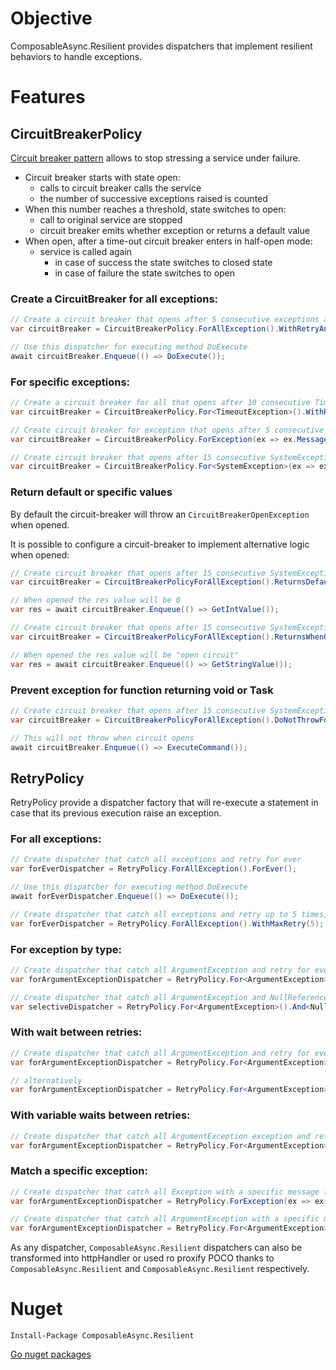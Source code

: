 # Objective

ComposableAsync.Resilient provides dispatchers that implement resilient behaviors to handle exceptions.

# Features

## CircuitBreakerPolicy

[Circuit breaker pattern]() allows to stop stressing a service under failure. 
- Circuit breaker starts with state open:
  - calls to circuit breaker calls the service
  - the number of successive exceptions raised is counted
- When this number reaches a threshold, state switches to open:
  - call to original service are stopped
  - circuit breaker emits whether exception or returns a default value
- When open, after a time-out circuit breaker enters in half-open mode:
  - service is called again 
    - in case of success the state switches to closed state
    - in case of failure the state switches to open


### Create a CircuitBreaker for all exceptions:

```C#
// Create a circuit breaker that opens after 5 consecutive exceptions and stays open 500ms before re-trying
var circuitBreaker = CircuitBreakerPolicy.ForAllException().WithRetryAndTimeout(5, TimeSpan.FromMilliseconds(500));

// Use this dispatcher for executing method DoExecute
await circuitBreaker.Enqueue(() => DoExecute());
```

### For specific exceptions:

```C#
// Create a circuit breaker for all that opens after 10 consecutive TimeoutException and stays open 500ms before re-trying
var circuitBreaker = CircuitBreakerPolicy.For<TimeoutException>().WithRetryAndTimeout(10, TimeSpan.FromMilliseconds(500));
```

```C#
// Create circuit breaker for exception that opens after 5 consecutive exceptions with the expected message and stays open 500ms before re-trying
var circuitBreaker = CircuitBreakerPolicy.ForException(ex => ex.Message == expected).WithRetryAndTimeout(5, TimeSpan.FromMilliseconds(500));
```


```C#
// Create circuit breaker that opens after 15 consecutive SystemException and stays open 5s before re-trying
var circuitBreaker = CircuitBreakerPolicy.For<SystemException>(ex => ex.Message == expected).WithRetryAndTimeout(15, TimeSpan.FromSeconds(5));
```

### Return default or specific values

By default the circuit-breaker will throw an `CircuitBreakerOpenException` when opened.

It is possible to configure a circuit-breaker to implement alternative logic when opened:

```C#
// Create circuit breaker that opens after 15 consecutive SystemException and stays open 5s before re-trying
var circuitBreaker = CircuitBreakerPolicyForAllException().ReturnsDefaultWhenOpen().WithRetryAndTimeout(15, TimeSpan.FromSeconds(5));

// When opened the res value will be 0
var res = await circuitBreaker.Enqueue(() => GetIntValue());
```

```C#
// Create circuit breaker that opens after 15 consecutive SystemException and stays open 5s before re-trying
var circuitBreaker = CircuitBreakerPolicyForAllException().ReturnsWhenOpen<string>("open circuit").WithRetryAndTimeout(15, TimeSpan.FromSeconds(5));

// When opened the res value will be "open circuit"
var res = await circuitBreaker.Enqueue(() => GetStringValue());
```

### Prevent exception for function returning void or Task

```C#
// Create circuit breaker that opens after 15 consecutive SystemException and stays open 5s before re-trying
var circuitBreaker = CircuitBreakerPolicyForAllException().DoNotThrowForVoid().WithRetryAndTimeout(15, TimeSpan.FromSeconds(5));

// This will not throw when circuit opens
await circuitBreaker.Enqueue(() => ExecuteCommand());
```

## RetryPolicy

RetryPolicy provide a dispatcher factory that will re-execute a statement in case that its previous execution raise an exception.

### For all exceptions:

```C#
// Create dispatcher that catch all exceptions and retry for ever
var forEverDispatcher = RetryPolicy.ForAllException().ForEver();

// Use this dispatcher for executing method DoExecute
await forEverDispatcher.Enqueue(() => DoExecute());
```

```C#
// Create dispatcher that catch all exceptions and retry up to 5 times, after that the original exception is re-thrown.
var forEverDispatcher = RetryPolicy.ForAllException().WithMaxRetry(5);
```

### For exception by type:

```C#
// Create dispatcher that catch all ArgumentException and retry for ever
var forArgumentExceptionDispatcher = RetryPolicy.For<ArgumentException>().ForEver();
```

```C#
// Create dispatcher that catch all ArgumentException and NullReferenceException and retry execute action for ever
var selectiveDispatcher = RetryPolicy.For<ArgumentException>().And<NullReferenceException>().ForEver();
```

### With wait between retries:

```C#
// Create dispatcher that catch all ArgumentException and retry for ever with a delay of 200 ms
var forArgumentExceptionDispatcher = RetryPolicy.For<ArgumentException>().WithWaitBetweenRetry(200).ForEver();
```
```C#
// alternatively
var forArgumentExceptionDispatcher = RetryPolicy.For<ArgumentException>().WithWaitBetweenRetry(TimeSpan.FromSeconds(0.2)).ForEver();
```

### With variable waits between retries:

```C#
// Create dispatcher that catch all ArgumentException exception and retry up to three times with a delay of 10ms between first and second try, then 50ms between second and third, then 200ms between third and fourth.
var forArgumentExceptionDispatcher = RetryPolicy.For<ArgumentException>().WithWaitBetweenRetry(10,50,200).WithMaxRetry(3);
```

### Match a specific exception:

```C#
// Create dispatcher that catch all Exception with a specific message for ever.
var forArgumentExceptionDispatcher = RetryPolicy.ForException(ex => ex.Message == expectedMessageString).ForEver();
```

```C#
// Create dispatcher that catch all ArgumentException with a specific message for ever.
var forArgumentExceptionDispatcher = RetryPolicy.For<ArgumentException>(ex => ex.Message == expectedMessageString).ForEver();
```

As any dispatcher, `ComposableAsync.Resilient` dispatchers can also be transformed into httpHandler or used ro proxify POCO thanks to `ComposableAsync.Resilient` and `ComposableAsync.Resilient` respectively.

# Nuget

```
Install-Package ComposableAsync.Resilient
```

[Go nuget packages](https://www.nuget.org/packages/ComposableAsync.Resilient/)

